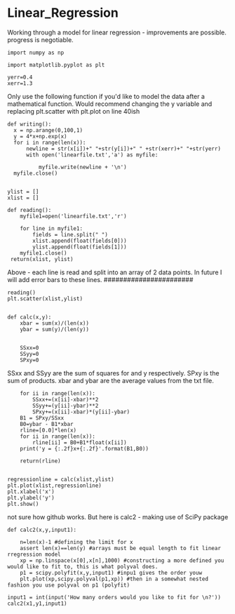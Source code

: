 # Linear_Regression
Working through a model for linear regression - improvements are possible. progress is negotiable.
  
    import numpy as np

    import matplotlib.pyplot as plt

    yerr=0.4
    xerr=1.3

Only use the following function if you'd like to model the data after a mathematical function. Would recommend changing the y variable and replacing plt.scatter with plt.plot on line 40ish

    def writing():
      x = np.arange(0,100,1)
      y = 4*x+np.exp(x)
      for i in range(len(x)):
          newline = str(x[i])+" "+str(y[i])+" " +str(xerr)+" "+str(yerr) 
          with open('linearfile.txt','a') as myfile:
        
              myfile.write(newline + '\n')
      myfile.close()


    ylist = []
    xlist = []

    def reading():
        myfile1=open('linearfile.txt','r')
    
        for line in myfile1:
            fields = line.split(" ")
            xlist.append(float(fields[0]))
            ylist.append(float(fields[1]))
        myfile1.close()
     return(xlist, ylist)
Above - each line is read and split into an array of 2 data points. In future I will add error bars to these lines.
#######################

    reading()
    plt.scatter(xlist,ylist)


    def calc(x,y):
        xbar = sum(x)/(len(x))
        ybar = sum(y)/(len(y))


        SSxx=0
        SSyy=0
        SPxy=0
SSxx and SSyy are the sum of squares for and y respectively. SPxy is the sum of products. xbar and ybar are the average values from the txt file.

        for ii in range(len(x)):
            SSxx+=(x[ii]-xbar)**2
            SSyy+=(y[ii]-ybar)**2
            SPxy+=(x[ii]-xbar)*(y[ii]-ybar)
        B1 = SPxy/SSxx
        B0=ybar - B1*xbar
        rline=[0.0]*len(x)
        for ii in range(len(x)):
            rline[ii] = B0+B1*float(x[ii])
        print('y = {:.2f}x+{:.2f}'.format(B1,B0))

        return(rline)


    regressionline = calc(xlist,ylist)
    plt.plot(xlist,regressionline)
    plt.xlabel('x')
    plt.ylabel('y')   
    plt.show()
    
not sure how github works. But here is calc2 - making use of SciPy package

    def calc2(x,y,input1):
    
        n=len(x)-1 #defining the limit for x 
        assert len(x)==len(y) #arrays must be equal length to fit linear rregression model
        xp = np.linspace(x[0],x[n],1000) #constructing a more defined you would like to fit to, this is what polyval does.
        p1 = scipy.polyfit(x,y,input1) #inpu1 gives the order youw
        plt.plot(xp,scipy.polyval(p1,xp)) #then in a somewhat nested fashion you use polyval on p1 (polyfit)
    
    input1 = int(input('How many orders would you like to fit for \n?'))
    calc2(x1,y1,input1)
